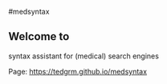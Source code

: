 #medsyntax

## Welcome to 

syntax assistant for (medical) search engines

Page: https://tedgrm.github.io/medsyntax

##
